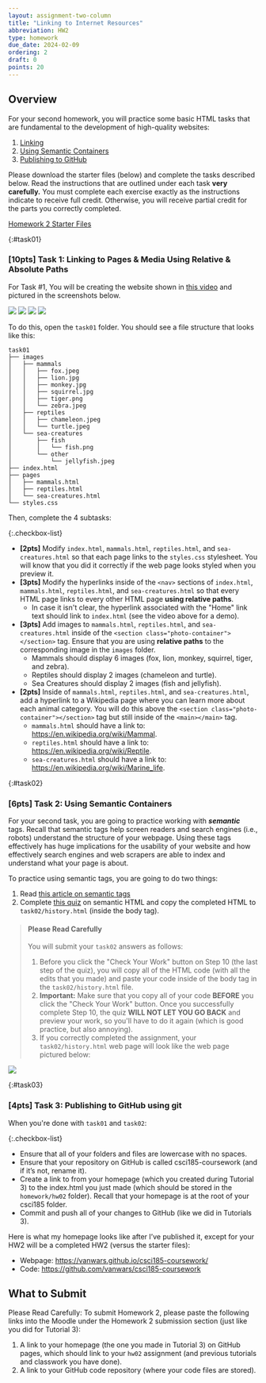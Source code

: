 ```yaml
---
layout: assignment-two-column
title: "Linking to Internet Resources"
abbreviation: HW2
type: homework
due_date: 2024-02-09
ordering: 2
draft: 0
points: 20
---
```



## Overview
For your second homework, you will practice some basic HTML tasks that are fundamental to the development of high-quality websites:

1. [Linking](#task01)
2. [Using Semantic Containers](#task02)
2. [Publishing to GitHub](#task03)

Please download the starter files (below) and complete the tasks described below. Read the instructions that are outlined under each task **very carefully.** You must complete each exercise exactly as the instructions indicate to receive full credit. Otherwise, you will receive partial credit for the parts you correctly completed.

<a href="/fall2023/course-files/homework/hw02.zip" class="nu-button">Homework 2 Starter Files <i class="fas fa-download"></i></a> 

{:#task01}
### [10pts] Task 1: Linking to Pages & Media Using Relative & Absolute Paths

For Task #1, You will be creating the website shown in <a href="https://drive.google.com/file/d/1tUF1rB-0q2iHU6vUaITRbd1Uy6ZAoO16/view?usp=sharing" target="_blank">this video</a> and pictured in the screenshots below.

<img class="small frame" src="/fall2023/assets/images/homework/hw02/home.png" /> <img class="small frame" src="/fall2023/assets/images/homework/hw02/mammals.png" /> <img class="small frame" src="/fall2023/assets/images/homework/hw02/reptiles.png" /> <img class="small frame" src="/fall2023/assets/images/homework/hw02/sea-creatures.png" />


To do this, open the `task01` folder. You should see a file structure that looks like this:

```shell
task01
├── images
│   ├── mammals
│   │   ├── fox.jpeg
│   │   ├── lion.jpg
│   │   ├── monkey.jpg
│   │   ├── squirrel.jpg
│   │   ├── tiger.png
│   │   └── zebra.jpeg
│   ├── reptiles
│   │   ├── chameleon.jpeg
│   │   └── turtle.jpeg
│   └── sea-creatures
│       ├── fish
│       │   └── fish.png
│       └── other
│           └── jellyfish.jpeg
├── index.html
├── pages
│   ├── mammals.html
│   ├── reptiles.html
│   └── sea-creatures.html
└── styles.css
```

Then, complete the 4 subtasks:


{:.checkbox-list}
* **[2pts]** Modify `index.html`, `mammals.html`, `reptiles.html`, and `sea-creatures.html` so that each page links to the `styles.css` stylesheet. You will know that you did it correctly if the web page looks styled when you preview it.
* **[3pts]** Modify the hyperlinks inside of the `<nav>` sections of `index.html`, `mammals.html`, `reptiles.html`, and `sea-creatures.html` so that every HTML page links to every other HTML page **using relative paths**. 
    * In case it isn't clear, the hyperlink associated with the "Home" link text should link to `index.html` (see the video above for a demo).
* **[3pts]** Add images to `mammals.html`, `reptiles.html`, and `sea-creatures.html` inside of the `<section class="photo-container"></section>` tag. Ensure that you are using **relative paths** to the corresponding image in the `images` folder.
    * Mammals should display 6 images (fox, lion, monkey, squirrel, tiger, and zebra).
    * Reptiles should display 2 images (chameleon and turtle).
    * Sea Creatures should display 2 images (fish and jellyfish).
* **[2pts]** Inside of `mammals.html`, `reptiles.html`, and `sea-creatures.html`, add a hyperlink to a Wikipedia page where you can learn more about each animal category. You will do this above the `<section class="photo-container"></section>` tag but still inside of the `<main></main>` tag.
    * `mammals.html` should have a link to: https://en.wikipedia.org/wiki/Mammal.
    * `reptiles.html` should have a link to: https://en.wikipedia.org/wiki/Reptile.
    * `sea-creatures.html` should have a link to: https://en.wikipedia.org/wiki/Marine_life.

{:#task02}
### [6pts] Task 2: Using Semantic Containers
For your second task, you are going to practice working with ***semantic*** tags. Recall that semantic tags help screen readers and search engines (i.e., robots) understand the structure of your webpage. Using these tags effectively has huge implications for the usability of your website and how effectively search engines and web scrapers are able to index and understand what your page is about.

To practice using semantic tags, you are going to do two things:
1. Read <a href="https://htmlandcssguidebook.com/html/html5-semantic/" target="_blank">this article on semantic tags</a>
2. Complete <a href="https://htmlandcssguidebook.com/quizzes/html-semantic.html" target="_blank">this quiz</a> on semantic HTML and copy the completed HTML to `task02/history.html` (inside the body tag).

> #### Please Read Carefully
> You will submit your `task02` answers as follows:
> 1. Before you click the "Check Your Work" button on Step 10 (the last step of the quiz), you will copy all of the HTML code (with all the edits that you made) and paste your code inside of the body tag in the `task02/history.html` file.
> 2. **Important:** Make sure that you copy all of your code **BEFORE** you click the "Check Your Work" button. Once you successfully complete Step 10, the quiz **WILL NOT LET YOU GO BACK** and preview your work, so you'll have to do it again (which is good practice, but also annoying).
> 3. If you correctly completed the assignment, your `task02/history.html` web page will look like the web page pictured below:

<img class="large frame" src="/fall2023/assets/images/homework/hw02/hw02-task02.gif" />


{:#task03}
### [4pts] Task 3: Publishing to GitHub using git
When you're done with `task01` and `task02`:

{:.checkbox-list}
* Ensure that all of your folders and files are lowercase with no spaces.
* Ensure that your repository on GitHub is called csci185-coursework (and if it’s not, rename it).
* Create a link to from your homepage (which you created during Tutorial 3) to the index.html you just made (which should be stored in the `homework/hw02` folder). Recall that your homepage is at the root of your csci185 folder.
* Commit and push all of your changes to GitHub (like we did in Tutorials 3).

Here is what my homepage looks like after I’ve published it, except for your HW2 will be a completed HW2 (versus the starter files):

* Webpage: <a href="https://vanwars.github.io/csci185-coursework/" target="_blank">https://vanwars.github.io/csci185-coursework/</a>
* Code: <a href="https://github.com/vanwars/csci185-coursework" target="_blank">https://github.com/vanwars/csci185-coursework</a>

## What to Submit
Please Read Carefully: To submit Homework 2, please paste the following links into the Moodle under the Homework 2 submission section (just like you did for Tutorial 3):

1. A link to your homepage (the one you made in Tutorial 3) on GitHub pages, which should link to your `hw02` assignment (and previous tutorials and classwork you have done).
2. A link to your GitHub code repository (where your code files are stored).